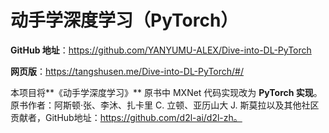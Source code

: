 # 动手学深度学习（PyTorch）

**GitHub 地址**：https://github.com/YANYUMU-ALEX/Dive-into-DL-PyTorch

**网页版**：https://tangshusen.me/Dive-into-DL-PyTorch/#/

本项目将**《动手学深度学习》** 原书中 MXNet 代码实现改为 **PyTorch 实现**。原书作者：阿斯顿·张、李沐、扎卡里 C. 立顿、亚历山大 J. 斯莫拉以及其他社区贡献者，GitHub地址：https://github.com/d2l-ai/d2l-zh。

